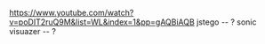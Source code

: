https://www.youtube.com/watch?v=poDIT2ruQ9M&list=WL&index=1&pp=gAQBiAQB
jstego -- ?
sonic visuazer -- ?

